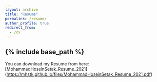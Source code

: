 ```yaml
---
layout: archive
title: "Resume"
permalink: /resume/
author_profile: true
redirect_from:
  - /cv
---
```


{% include base_path %}
-----
You can download my Resume from here: [MohammadHoseinSetak_Resume_2021] (https://mhstk.github.io/files/MohammadHoseinSetak_Resume_2021.pdf)

